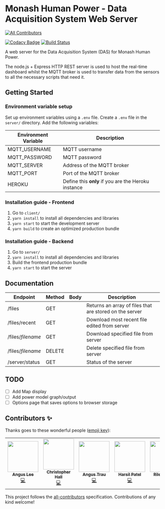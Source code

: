 # Monash Human Power - Data Acquisition System Web Server
[![All Contributors](https://img.shields.io/badge/all_contributors-1-orange.svg?style=flat-square)](#contributors)

[![Codacy Badge](https://api.codacy.com/project/badge/Grade/801356f5a7bf4e84a9229f13b31a081f)](https://app.codacy.com/app/mhp-admin/MHP-DAS-Web-Server?utm_source=github.com&utm_medium=referral&utm_content=Monash-Human-Power/MHP-DAS-Web-Server&utm_campaign=Badge_Grade_Dashboard)
[![Build Status](https://www.travis-ci.org/Monash-Human-Power/MHP-DAS-Web-Server.svg?branch=master)](https://www.travis-ci.org/Monash-Human-Power/MHP-DAS-Web-Server)

A web server for the Data Acquisition System (DAS) for Monash Human Power.

The node.js + Express HTTP REST server is used to host the real-time dashboard whilst the MQTT broker is used to transfer data from the sensors to all the necessary scripts that need it.

## Getting Started

### Environment variable setup

Set up environment variables using a `.env` file. Create a `.env` file in the `server/` directory. Add the following variables:

| Environment Variable | Description                                         |
| -------------------- | --------------------------------------------------- |
| MQTT_USERNAME        | MQTT username                                       |
| MQTT_PASSWORD        | MQTT password                                       |
| MQTT_SERVER          | Address of the MQTT broker                          |
| MQTT_PORT            | Port of the MQTT broker                             |
| HEROKU               | Define this **only** if you are the Heroku instance |

### Installation guide - Frontend

1. Go to `client/`
2. `yarn install` to install all dependencies and libraries
3. `yarn start` to start the development server
4. `yarn build` to create an optimized production bundle

### Installation guide - Backend

1. Go to `server/`
2. `yarn install` to install all dependencies and libraries
3. Build the frontend production bundle
4. `yarn start` to start the server

## Documentation

| Endpoint          | Method | Body | Description                                             |
| ----------------- | ------ | ---- | ------------------------------------------------------- |
| /files            | GET    |      | Returns an array of files that are stored on the server |
| /files/recent     | GET    |      | Download most recent file edited from server            |
| /files/_filename_ | GET    |      | Download specified file from server                     |
| /files/_filename_ | DELETE |      | Delete specified file from server                       |
| /server/status    | GET    |      | Status of the server                                    |

## TODO

- [ ] Add Map display
- [ ] Add power model graph/output
- [ ] Options page that saves options to browser storage

## Contributors ✨

Thanks goes to these wonderful people ([emoji key](https://allcontributors.org/docs/en/emoji-key)):

<!-- ALL-CONTRIBUTORS-LIST:START - Do not remove or modify this section -->
<!-- prettier-ignore-start -->
<!-- markdownlint-disable -->
<table>
  <tr>
    <td align="center"><a href="https://khlee.me"><img src="https://avatars3.githubusercontent.com/u/18709969?v=4" width="100px;" alt=""/><br /><sub><b>Angus Lee</b></sub></a><br /><a href="https://github.com/monash-human-power/dashboard/commits?author=khanguslee" title="Code">💻</a></td>
    <td align="center"><a href="https://github.com/hallgchris"><img src="https://avatars2.githubusercontent.com/u/17876556?v=4" width="100px;" alt=""/><br /><sub><b>Christopher Hall</b></sub></a><br /><a href="https://github.com/monash-human-power/dashboard/commits?author=hallgchris" title="Code">💻</a></td>
    <td align="center"><a href="https://angus.ws"><img src="https://avatars1.githubusercontent.com/u/13267947?v=4" width="100px;" alt=""/><br /><sub><b>Angus Trau</b></sub></a><br /><a href="https://github.com/monash-human-power/dashboard/commits?author=angustrau" title="Code">💻</a></td>
    <td align="center"><a href="https://twitter.com/harsilspatel"><img src="https://avatars1.githubusercontent.com/u/25992839?v=4" width="100px;" alt=""/><br /><sub><b>Harsil Patel</b></sub></a><br /><a href="https://github.com/monash-human-power/dashboard/commits?author=harsilspatel" title="Code">💻</a></td>
    <td align="center"><a href="https://github.com/rileyclarke"><img src="https://avatars1.githubusercontent.com/u/24428011?v=4" width="100px;" alt=""/><br /><sub><b>Riley Clarke</b></sub></a><br /><a href="https://github.com/monash-human-power/dashboard/commits?author=rileyclarke" title="Code">💻</a></td>
  </tr>
</table>

<!-- markdownlint-enable -->
<!-- prettier-ignore-end -->
<!-- ALL-CONTRIBUTORS-LIST:END -->

This project follows the [all-contributors](https://github.com/all-contributors/all-contributors) specification. Contributions of any kind welcome!